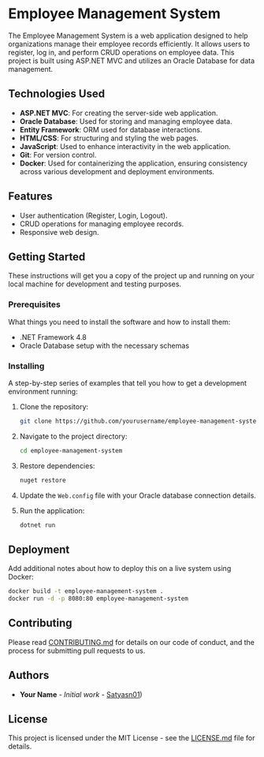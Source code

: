 # Employee Management System

The Employee Management System is a web application designed to help organizations manage their employee records efficiently. It allows users to register, log in, and perform CRUD operations on employee data. This project is built using ASP.NET MVC and utilizes an Oracle Database for data management.

## Technologies Used

- **ASP.NET MVC**: For creating the server-side web application.
- **Oracle Database**: Used for storing and managing employee data.
- **Entity Framework**: ORM used for database interactions.
- **HTML/CSS**: For structuring and styling the web pages.
- **JavaScript**: Used to enhance interactivity in the web application.
- **Git**: For version control.
- **Docker**: Used for containerizing the application, ensuring consistency across various development and deployment environments.

## Features

- User authentication (Register, Login, Logout).
- CRUD operations for managing employee records.
- Responsive web design.

## Getting Started

These instructions will get you a copy of the project up and running on your local machine for development and testing purposes.

### Prerequisites

What things you need to install the software and how to install them:

- .NET Framework 4.8
- Oracle Database setup with the necessary schemas

### Installing

A step-by-step series of examples that tell you how to get a development environment running:

1. Clone the repository:
   ```bash
   git clone https://github.com/yourusername/employee-management-system.git
   ```
2. Navigate to the project directory:
   ```bash
   cd employee-management-system
   ```
3. Restore dependencies:
   ```bash
   nuget restore
   ```
4. Update the `Web.config` file with your Oracle database connection details.

5. Run the application:
   ```bash
   dotnet run
   ```

## Deployment

Add additional notes about how to deploy this on a live system using Docker:

```bash
docker build -t employee-management-system .
docker run -d -p 8080:80 employee-management-system
```

## Contributing

Please read [CONTRIBUTING.md](CONTRIBUTING.md) for details on our code of conduct, and the process for submitting pull requests to us.

## Authors

- **Your Name** - *Initial work* - [Satyasn01](https://github.com/Satyasn01))

## License

This project is licensed under the MIT License - see the [LICENSE.md](LICENSE.txt) file for details.
